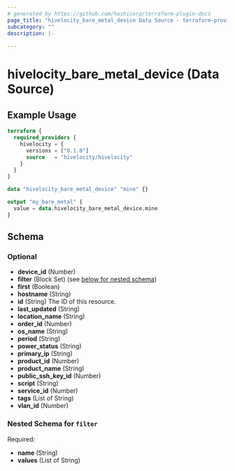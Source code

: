 ```yaml
---
# generated by https://github.com/hashicorp/terraform-plugin-docs
page_title: "hivelocity_bare_metal_device Data Source - terraform-provider-hivelocity"
subcategory: ""
description: |-
  
---
```


# hivelocity_bare_metal_device (Data Source)



## Example Usage

```terraform
terraform {
  required_providers {
    hivelocity = {
      versions = ["0.1.0"]
      source   = "hivelocity/hivelocity"
    }
  }
}

data "hivelocity_bare_metal_device" "mine" {}

output "my_bare_metal" {
  value = data.hivelocity_bare_metal_device.mine
}
```

<!-- schema generated by tfplugindocs -->
## Schema

### Optional

- **device_id** (Number)
- **filter** (Block Set) (see [below for nested schema](#nestedblock--filter))
- **first** (Boolean)
- **hostname** (String)
- **id** (String) The ID of this resource.
- **last_updated** (String)
- **location_name** (String)
- **order_id** (Number)
- **os_name** (String)
- **period** (String)
- **power_status** (String)
- **primary_ip** (String)
- **product_id** (Number)
- **product_name** (String)
- **public_ssh_key_id** (Number)
- **script** (String)
- **service_id** (Number)
- **tags** (List of String)
- **vlan_id** (Number)

<a id="nestedblock--filter"></a>
### Nested Schema for `filter`

Required:

- **name** (String)
- **values** (List of String)


